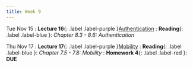 ```yaml
---
title: Week 9
---
```


Tue Nov 15
: **Lecture 16**{: .label .label-purple }[Authentication](#)
: **Reading**{: .label .label-blue }: _Chapter 8.3 - 8.6: Authentication_


Thu Nov 17
: **Lecture 17**{: .label .label-purple }[Mobility](#)
: **Reading**{: .label .label-blue }: _Chapter 7.5 - 7.8: Mobility_
: **Homework 4**{: .label .label-red }: **DUE**
